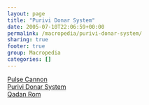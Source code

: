 ```yaml
---
layout: page
title: "Purivi Donar System"
date: 2005-07-10T22:06:59+00:00
permalink: /macropedia/purivi-donar-system/
sharing: true
footer: true
group: Macropedia
categories: []
---
```

<div class='row'>
	<div class='col-md-4'><a href='/macropedia/pulse-cannon'>Pulse Cannon</a></div>
	<div class='col-md-4'><a href='/macropedia/purivi-donar-system'>Purivi Donar System</a></div>
	<div class='col-md-4'><a href='/macropedia/qadan-rom'>Qadan Rom</a></div>
</div>
